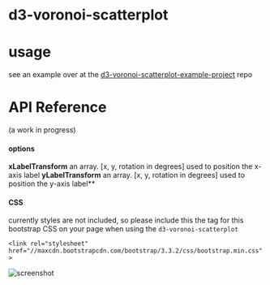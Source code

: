 # d3-voronoi-scatterplot

# usage

see an example over at the [d3-voronoi-scatterplot-example-project](https://github.com/micahstubbs/d3-voronoi-scatterplot-example-project/tree/master/04) repo

# API Reference 

(a work in progress)

#### options

**xLabelTransform** an array. [x, y, rotation in degrees] used to position the x-axis label
**yLabelTransform** an array. [x, y, rotation in degrees] used to position the y-axis label**

#### CSS

currently styles are not included, so please include this the tag for this bootstrap CSS on your page when using the `d3-voronoi-scatterplot`  

`<link rel="stylesheet" href="//maxcdn.bootstrapcdn.com/bootstrap/3.3.2/css/bootstrap.min.css">`

![screenshot](http://i.imgur.com/7iugvrl.png)